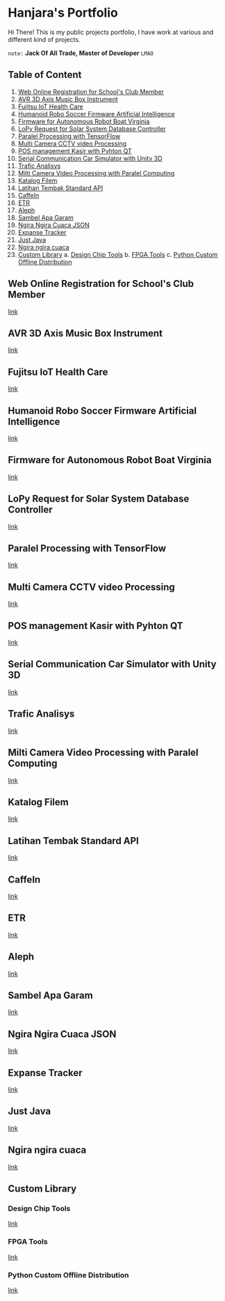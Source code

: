 # Hanjara's Portfolio

Hi There! This is my public projects portfolio, I have work at various and different kind of projects.

`note:` **Jack Of All Trade, Master of Developer** `LMAO`

## Table of Content

1. [Web Online Registration for School's Club Member](#web-online-registration-for-school-s-club-member)
2. [AVR 3D Axis Music Box Instrument](#avr-3d-axis-music-box-instrument)
3. [Fujitsu IoT Health Care](#fujitsu-iot-health-care)
4. [Humanoid Robo Soccer Firmware Artificial Intelligence](#humanoid-robo-soccer-firmware-artificial-intelligence)
5. [Firmware for Autonomous Robot Boat Virginia](#firmware-for-autonomous-robot-boat-virginia)
6. [LoPy Request for Solar System Database Controller](#lopy-request-for-solar-system-database-controller)
7. [Paralel Processing with TensorFlow](#paralel-processing-with-tensorflow)
8. [Multi Camera CCTV video Processing](#multi-camera-cctv-video-processing)
9. [POS management Kasir with Pyhton QT](#pos-management-kasir-with-pyhton-qt)
10. [Serial Communication Car Simulator with Unity 3D](#serial-communication-car-simulator-with-unity-3d)
11. [Trafic Analisys](#trafic-analisys)
12. [Milti Camera Video Processing with Paralel Computing](#milti-camera-video-processing-with-paralel-computing)
13. [Katalog Filem](#katalog-filem)
14. [Latihan Tembak Standard API](#latihan-tembak-standard-api)
15. [CaffeIn](#caffein)
16. [ETR](#etr)
17. [Aleph](#aleph)
18. [Sambel Apa Garam](#sambel-apa-garam)
19. [Ngira Ngira Cuaca JSON](#ngira-ngira-cuaca-json)
20. [Expanse Tracker](#expanse-tracker)
21. [Just Java](#just-java)
22. [Ngira ngira cuaca](#ngira-ngira-cuaca)
23. [Custom Library](#custom-library)
    a. [Design Chip Tools](#design-chip-tools)
    b. [FPGA Tools](#fpga-tools)
    c. [Python Custom Offline Distribution](#python-custom-offline-distribution)

## Web Online Registration for School's Club Member 
[link](https://github.com/mashanz/pendaftaran-online-ekskul)

## AVR 3D Axis Music Box Instrument
[link](https://github.com/mashanz/AVR-3D-Axis-Music-Box-Instrument)

## Fujitsu IoT Health Care
[link](https://github.com/mashanz/Fujitsu-Health-Care)

## Humanoid Robo Soccer Firmware Artificial Intelligence
[link](https://github.com/mashanz/ELPISTOLERRO)

## Firmware for Autonomous Robot Boat Virginia
[link](https://github.com/mashanz/Dewantara-Robo-Boat-Virginia)

## LoPy Request for Solar System Database Controller
[link](https://github.com/mashanz/Solar-Sel-Controller-LoPy)

## Paralel Processing with TensorFlow
[link](https://github.com/mashanz/Paralel-Calculating-with-Tensor-Flow)

## Multi Camera CCTV video Processing
[link](https://github.com/mashanz/multi-cam-template)

## POS management Kasir with Pyhton QT
[link](https://github.com/mashanz/E-Kasir-Dashboard-C-QT)

## Serial Communication Car Simulator with Unity 3D
[link](https://github.com/mashanz/Serial-Comm-Car-Simulator-with-Unity-3D)

## Trafic Analisys
[link](https://github.com/mashanz/Trafic-Analisys-with-Google-API)

## Milti Camera Video Processing with Paralel Computing
[link](https://github.com/mashanz/client_server_with_thread)

## Katalog Filem
[link](https://github.com/mashanz/KatalogFilem)

## Latihan Tembak Standard API
[link](https://github.com/mashanz/LatihanTembakStandardAPI)

## CaffeIn
[link](https://github.com/mashanz/CaffeIn)

## ETR
[link](https://github.com/mashanz/ETR)

## Aleph
[link](https://github.com/mashanz/Aleph)

## Sambel Apa Garam
[link](https://github.com/mashanz/SambelApaGaram)

## Ngira Ngira Cuaca JSON
[link](https://github.com/mashanz/NgiraNgiraCuacaJSON)

## Expanse Tracker
[link](https://github.com/mashanz/ExpanseTracker)

## Just Java
[link](https://github.com/mashanz/JustJava)

## Ngira ngira cuaca
[link](https://github.com/mashanz/NgiraNgiraCuaca)

## Custom Library

### Design Chip Tools
[link](https://github.com/mashanz/Design-Chip-Tools)

### FPGA Tools
[link](https://github.com/mashanz/FPGA-Tools-Firmware-ElberV2)

### Python Custom Offline Distribution
[link](https://github.com/mashanz/python_self_dist)

